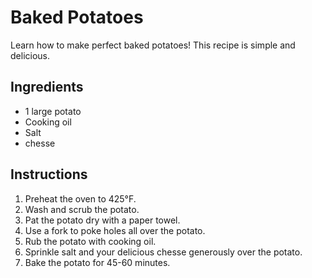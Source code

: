 # Baked Potatoes

Learn how to make perfect baked potatoes! This recipe is simple and delicious.
## Ingredients

- 1 large potato
- Cooking oil
- Salt
- chesse
## Instructions

1. Preheat the oven to 425°F.
2. Wash and scrub the potato.
3. Pat the potato dry with a paper towel.
4. Use a fork to poke holes all over the potato.
5. Rub the potato with cooking oil.
6. Sprinkle salt and your delicious chesse generously over the potato.
7. Bake the potato for 45-60 minutes.
